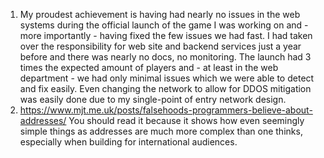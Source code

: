 1. My proudest achievement is having had nearly no issues in the web systems during the official launch of the game I was working on and - more importantly - having fixed the few issues we had fast.
  I had taken over the responsibility for web site and backend services just a year before and there was nearly no docs, no monitoring.
  The launch had 3 times the expected amount of players and - at least in the web department - we had only minimal issues which we were able to detect and fix easily. Even changing the network to allow for DDOS mitigation was easily done due to my single-point of entry network design.
2. https://www.mjt.me.uk/posts/falsehoods-programmers-believe-about-addresses/ You should read it because it shows how even seemingly simple things as addresses are much more complex than one thinks, especially when building for international audiences.